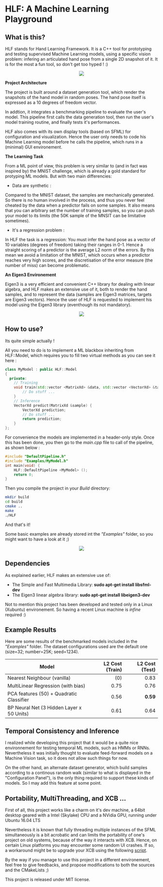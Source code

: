 # HLF: A Machine Learning Playground

## What is this?

HLF stands for Hand Learning Framework. It is a C++ tool for prototyping and testing supervised Machine Learning models, using a specific vision problem: infering an articulated hand pose from a single 2D snapshot of it. It is for the most a fun tool, so don't get too hyped ! :)

<p align="center">
  <img src="https://github.com/Cryst4L/HLF/blob/master/Framework/Assets/hlf-config.gif"/>
</p>

<b> Project Architecture </b>

The project is built around a dataset generation tool, which render the snapshots of the hand model in random poses. The hand pose itself is expressed as a 10 degrees of freedom vector.

In addtion, it integrates a benchmarking pipeline to evaluate the user's model. This pipeline first calls the data generation tool, then run the user's model training routine, and finally tests it's performances.

HLF also comes with its own display tools (based on SFML) for configuration and visualization. Hence the user only needs to code his Machine Learning model before he calls the pipeline, which runs in a (minimal) GUI environement.

<b> The Learning Task </b>

From a ML point of view, this problem is very similar to (and in fact was inspired by) the MNIST challenge, which is already a gold standard for protyping ML models. But with two main differencies:

- Data are synthetic :

Compared to the MNIST dataset, the samples are mechanically generated. So there is no human involved in the process, and thus you never feel cheated by the data when a predictor fails on some samples. It also means that you can arbitrary set the number of training samples, so you can push your model to its limits (the 50K sample of the MNSIT can be limitative sometimes).

- It's a regression problem :

In HLF the task is a regression: You must infer the hand pose as a vector of 10 variables (degrees of freedom) taking their ranges in 0-1. Hence a straight scoring of a predictor is the average L2 norm of the errors. By this mean we avoid a limitation of the MNIST, which occurs when a predictor reaches very high scores, and the discretisation of the error measure (the number of miss) can become problematic.


<b> An Eigen3 Environement </b>

Eigen3 is a very efficient and convenient C++ library for dealing with linear algebra, and HLF makes an extensive use of it, both to render the hand samples, and to represent the data (samples are Eigen3 matrices, targets are Eigen3 vectors). Hence the user of HLF is requested to implement his model using the Eigen3 library (eventhough its not mandatory).

<p align="center">
  <img src="https://github.com/Cryst4L/HLF/blob/master/Framework/Assets/hlf-data.png"/>
</p>


## How to use?

Its quite simple actually !

All you need to do is to implement a ML blackbox inheriting from HLF::Model, which requires you to fill two virtual methods as you can see it here :

```cpp
class MyModel : public HLF::Model
{
  private:
	// Training
	void train(std::vector <MatrixXd> &data, std::vector <VectorXd> &targets) {
		// Do stuff ...
	}
	// Inference
	VectorXd predict(MatrixXd &sample) {
		VectorXd prediction;
		// Do stuff ...
		return prediction;
	}
};
```
For convenience the models are implemented in a header-only style. Once this has been done, you then go to the _main.cpp_ file to call of the pipeline, as shown below :
```cpp
#include "DefaultPipeline.h"
#include "Examples/MyModel.h"
int main(void) {
	HLF::DefaultPipeline <MyModel> ();
	return 0;
}
```

Then you compile the project in your _Build_ directory:
```sh
mkdir build
cd build
cmake .. 
make
./HLF
```
And that's it!  

Some basic examples are already stored int the _"Examples"_ folder, so you might want to have a look at it ;)

<p align="center">
<img src="https://github.com/Cryst4L/HLF/blob/master/Framework/Assets/hlf-bench.gif"/>
</p>

## Dependencies

As explained earlier, HLF makes an extensive use of:

- The Simple and Fast Multimedia Library: **sudo apt-get install libsfml-dev**
- The Eigen3 linear algebra library: **sudo apt-get install libeigen3-dev**

Not to mention this project has been developed and tested only in a Linux (Xubuntu) environement. So having a recent Linux machine is _infine_ required :)

## Example Results

Here are some results of the benchmarked models included in the _"Examples"_ folder.
The dataset configurations used are the default one (size=32; number=25K; seed=1234).

<center>

| Model                                      | L2 Cost (Train) | L2 Cost (Test)  |
|--------------------------------------------|----------------:|----------------:|
| Nearest Neighbour (vanilla)                |              (0)|             0.83|
| MultiLinear Regression (with bias)         |             0.75|             0.76|
| PCA features (50) + Quadratic Classifier   |             0.56|         **0.59**|
| BP Neural Net (3 Hidden Layer x 50 Units)  |             0.61|             0.64|

</center>

## Temporal Consistency and Inference

I realized while developing this project that it would be a quite nice environnement for testing temporal ML models,
such as HMMs or RNNs. Nevertheless it was initially thought to evaluate feed-forward models on a Machine Vision task, so it does not allow such things for now.

On the other hand, an alternate dataset generator, which build samples according to a continous random walk (similar to what is displayed in the "Configuration Panel"), is the only thing required to support these kinds of models. So I may add this feature at some point.

## Portability, MultiThreading, and XCB ...

First of all, this project works like a charm on it's dev machine, a 64bit desktop geared with a Intel (Skylake) CPU and a NVidia GPU, running under Ubuntu 16.04 LTS

Nevertheless it is known that fully threading multiple instances of the SFML simultaneously is a bit acrobatic and can limits the portability of one's project on old systems, because of the way it interacts with XCB. Hence, on certain Linux platforms you may encounter some random UI crashes. If so, a workaround might be to upgrade your XCB using the following [script](https://gist.github.com/slimsag/a26d838ccc4480ce21bc#file-gistfile1-sh).

By the way if you manage to use this project in a different environement, feel free to give feedbacks, and propose modifications to both the sources and the CMakeLists ;)

This project is released under MIT license.

